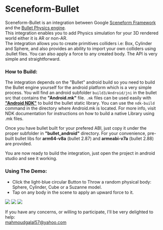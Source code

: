 # Sceneform-Bullet
Sceneform-Bullet is an integration between Google [Sceneform Framework](https://developers.google.com/ar/develop/java/sceneform/) 
and the [Bullet Physics engine](https://pybullet.org/wordpress/).<br/>
This integration enables you to add Physics simulation for your 3D rendered world either it is AR or non-AR.<br/>
The integration allows you to create primitives colliders i.e: Box, Cylinder and Sphere, and also provides an ability to import your own colliders using .bullet files.
You can also apply a force to any created body. The API is very simple and straightforward.
<br/>
### How to Build:<br/>
The integration depends on the "Bullet" android build so you need to build the Bullet engine yourself for the android platform
which is a very simple process. You will find an android subfolder ```build3/Android/jni``` in the bullet src that contains the <b>"Android.mk"</b> 
file. ```.mk``` files can be used easily with [<b>"Android NDK"</b>](https://developer.android.com/ndk/) to build the bullet static library.
You can use the ```ndk-build``` command in the directory where Android.mk is located. For more info, visit NDK documentation for instructions on how to build a native Library using .mk files.

Once you have bullet built for your prefered ABI, just copy it under the proper subfolder in <b>"bullet_android"</b> directory.
For your convenience, pre-built bullet libs for <b>arm64-v8a</b> (bullet 2.87) and <b>armeabi-v7a</b> (bullet 2.88) are provided.

You are now ready to build the integration, just open the project in android studio and see it working.

### Using The Demo:<br/>
- Click the light-blue circular Button to Throw a random physical body: Sphere, Cylinder, Cube or a Suzanne model.
- Tap on any body in the scene to apply an upward force to it.

![](https://github.com/mahmoudgalal/SceneForm-Bullet/blob/master/ScreenShots/device-2018-12-15-193507.png)
![](https://github.com/mahmoudgalal/SceneForm-Bullet/blob/master/ScreenShots/device-2018-12-15-193547.png)
![](https://github.com/mahmoudgalal/SceneForm-Bullet/blob/master/ScreenShots/device-2018-12-15-193708.png)


If you have any concerns, or willing to participate, I'll be very delighted to help:<br/>
mahmoudgalal57@yahoo.com
